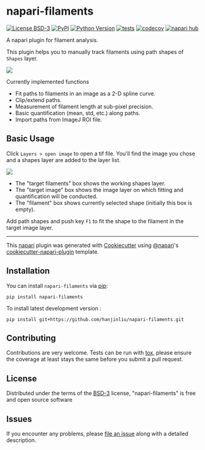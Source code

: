 # napari-filaments

[![License BSD-3](https://img.shields.io/pypi/l/napari-filaments.svg?color=green)](https://github.com/hanjinliu/napari-filaments/raw/main/LICENSE)
[![PyPI](https://img.shields.io/pypi/v/napari-filaments.svg?color=green)](https://pypi.org/project/napari-filaments)
[![Python Version](https://img.shields.io/pypi/pyversions/napari-filaments.svg?color=green)](https://python.org)
[![tests](https://github.com/hanjinliu/napari-filaments/workflows/tests/badge.svg)](https://github.com/hanjinliu/napari-filaments/actions)
[![codecov](https://codecov.io/gh/hanjinliu/napari-filaments/branch/main/graph/badge.svg)](https://codecov.io/gh/hanjinliu/napari-filaments)
[![napari hub](https://img.shields.io/endpoint?url=https://api.napari-hub.org/shields/napari-filaments)](https://napari-hub.org/plugins/napari-filaments)

A napari plugin for filament analysis.

This plugin helps you to manually track filaments using path shapes of `Shapes` layer.

![](https://github.com/hanjinliu/napari-filaments/raw/main/resources/fit.gif)

Currently implemented functions

- Fit paths to filaments in an image as a 2-D spline curve.
- Clip/extend paths.
- Measurement of filament length at sub-pixel precision.
- Basic quantification (mean, std, etc.) along paths.
- Import paths from ImageJ ROI file.

Basic Usage
-----------

Click `Layers > open image` to open a tif file. You'll find the image you chose and a shapes layer are added to the layer list.

![](https://github.com/hanjinliu/napari-filaments/raw/main/resources/fig.png)

- The "target filaments" box shows the working shapes layer.
- The "target image" box shows the image layer on which fitting and quantification will be conducted.
- The "filament" box shows currently selected shape (initially this box is empty).

Add path shapes and push key `F1` to fit the shape to the filament in the target image layer.


----------------------------------

This [napari] plugin was generated with [Cookiecutter] using [@napari]'s [cookiecutter-napari-plugin] template.


## Installation

You can install `napari-filaments` via [pip]:

    pip install napari-filaments



To install latest development version :

    pip install git+https://github.com/hanjinliu/napari-filaments.git


## Contributing

Contributions are very welcome. Tests can be run with [tox], please ensure
the coverage at least stays the same before you submit a pull request.

## License

Distributed under the terms of the [BSD-3] license,
"napari-filaments" is free and open source software

## Issues

If you encounter any problems, please [file an issue] along with a detailed description.

[napari]: https://github.com/napari/napari
[Cookiecutter]: https://github.com/audreyr/cookiecutter
[@napari]: https://github.com/napari
[MIT]: http://opensource.org/licenses/MIT
[BSD-3]: http://opensource.org/licenses/BSD-3-Clause
[GNU GPL v3.0]: http://www.gnu.org/licenses/gpl-3.0.txt
[GNU LGPL v3.0]: http://www.gnu.org/licenses/lgpl-3.0.txt
[Apache Software License 2.0]: http://www.apache.org/licenses/LICENSE-2.0
[Mozilla Public License 2.0]: https://www.mozilla.org/media/MPL/2.0/index.txt
[cookiecutter-napari-plugin]: https://github.com/napari/cookiecutter-napari-plugin

[file an issue]: https://github.com/hanjinliu/napari-filaments/issues

[napari]: https://github.com/napari/napari
[tox]: https://tox.readthedocs.io/en/latest/
[pip]: https://pypi.org/project/pip/
[PyPI]: https://pypi.org/
